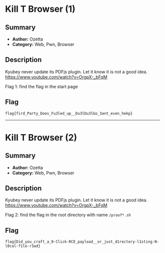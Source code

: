 Kill T Browser (1)
===

## Summary

* **Author:** Ozetta
* **Category:** Web, Pwn, Browser

## Description

Kyubey never update its PDFjs plugin. Let it know it is not a good idea.
https://www.youtube.com/watch?v=OrgpX-_bFqM

Flag 1: find the flag in the start page

## Flag

`flag{fird_Party_Does_Fu3led_up__Du3lDu3lGo_3ant_even_hekp}`

---
Kill T Browser (2)
===

## Summary

* **Author:** Ozetta
* **Category:** Web, Pwn, Browser

## Description

Kyubey never update its PDFjs plugin. Let it know it is not a good idea.
https://www.youtube.com/watch?v=OrgpX-_bFqM

Flag 2: find the flag in the root directory with name `/proof*.sh`

## Flag

`flag{Did_you_craft_a_0-Click-RCE_payload__or_just_d1rectory-l1sting-N-l0cal-f1le-r3ad}`

